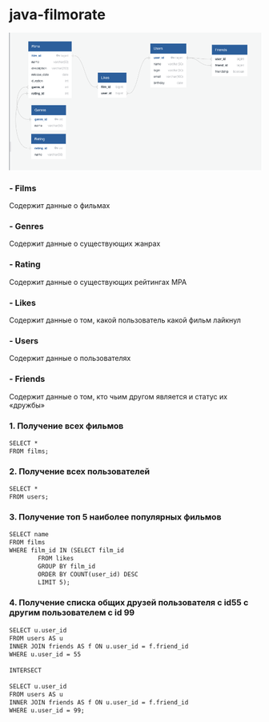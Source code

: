 # java-filmorate

![ER-диаграмма](https://github.com/GoryachayaG/java-filmorate/blob/add-friends-likes/ERдиаграмма.png)


### - Films

Содержит данные о фильмах

### - Genres

Содержит данные о существующих жанрах

### - Rating

Содержит данные о существующих рейтингах МРА

### - Likes

Содержит данные о том, какой пользователь какой фильм лайкнул

### - Users

Содержит данные о пользователях

### - Friends

Содержит данные о том, кто чьим другом является и статус их «дружбы»


### 1. Получение всех фильмов
```
SELECT *
FROM films;
```

### 2. Получение всех пользователей
```
SELECT *
FROM users;
```

### 3. Получение топ 5 наиболее популярных фильмов
```
SELECT name
FROM films
WHERE film_id IN (SELECT film_id
		FROM likes
		GROUP BY film_id
		ORDER BY COUNT(user_id) DESC
		LIMIT 5);
```
 
### 4. Получение списка общих друзей пользователя с id55 с другим пользователем с id 99
```
SELECT u.user_id
FROM users AS u
INNER JOIN friends AS f ON u.user_id = f.friend_id
WHERE u.user_id = 55

INTERSECT

SELECT u.user_id
FROM users AS u
INNER JOIN friends AS f ON u.user_id = f.friend_id
WHERE u.user_id = 99;
```
